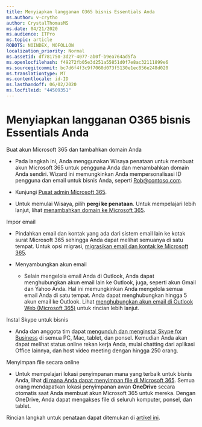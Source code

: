 ```yaml
---
title: Menyiapkan langganan O365 bisnis Essentials Anda
ms.author: v-crytho
author: CrystalThomasMS
ms.date: 04/21/2020
ms.audience: ITPro
ms.topic: article
ROBOTS: NOINDEX, NOFOLLOW
localization_priority: Normal
ms.assetid: df781750-3d27-4077-ab0f-b9ea764ad5fa
ms.openlocfilehash: f49272fb05e3d251a55851d0f7e8ac32111899e6
ms.sourcegitcommit: bc7d6f4f3c9f7060d073f5130e1ec856e248d020
ms.translationtype: MT
ms.contentlocale: id-ID
ms.lasthandoff: 06/02/2020
ms.locfileid: "44509351"
---
```

# <a name="setting-up-your-o365-business-essentials-subscription"></a>Menyiapkan langganan O365 bisnis Essentials Anda

Buat akun Microsoft 365 dan tambahkan domain Anda
  
- Pada langkah ini, Anda menggunakan Wisaya penataan untuk membuat akun Microsoft 365 untuk pengguna Anda dan menambahkan domain Anda sendiri. Wizard ini memungkinkan Anda mempersonalisasi ID pengguna dan email untuk bisnis Anda, seperti [Rob@contoso.com](mailto:rob@contoso.com).
    
- Kunjungi [Pusat admin Microsoft 365](https://login.partner.microsoftonline.cn/).
    
- Untuk memulai Wisaya, pilih **pergi ke penataan**. Untuk mempelajari lebih lanjut, lihat [menambahkan domain ke Microsoft 365](https://docs.microsoft.com/microsoft-365/admin/setup/add-domain).
    
Impor email
  
- Pindahkan email dan kontak yang ada dari sistem email lain ke kotak surat Microsoft 365 sehingga Anda dapat melihat semuanya di satu tempat. Untuk opsi migrasi, [migrasikan email dan kontak ke Microsoft 365](https://docs.microsoft.com/microsoft-365/admin/setup/migrate-email-and-contacts-admin).
    
- Menyambungkan akun email
    
  - Selain mengelola email Anda di Outlook, Anda dapat menghubungkan akun email lain ke Outlook, juga, seperti akun Gmail dan Yahoo Anda. Hal ini memungkinkan Anda mengelola semua email Anda di satu tempat. Anda dapat menghubungkan hingga 5 akun email ke Outlook. Lihat [menghubungkan akun email di Outlook Web (Microsoft 365)](https://support.office.com/Article/Connect-email-accounts-in-Outlook-on-the-web-Office-365-d7012ff0-924f-4f78-8aca-c3912d886c4d) untuk rincian lebih lanjut. 
    
Instal Skype untuk bisnis
  
- Anda dan anggota tim dapat [mengunduh dan menginstal Skype for Business](https://support.office.com/Article/download-and-install-Skype-for-Business-8a0d4da8-9d58-44f9-9759-5c8f340cb3fb) di semua PC, Mac, tablet, dan ponsel. Kemudian Anda akan dapat melihat status online rekan kerja Anda, mulai chatting dari aplikasi Office lainnya, dan host video meeting dengan hingga 250 orang. 
    
Menyimpan file secara online
  
- Untuk mempelajari lokasi penyimpanan mana yang terbaik untuk bisnis Anda, lihat [di mana Anda dapat menyimpan file di Microsoft 365](https://support.office.com/article/c7c20284-bc94-47f4-9728-d28e9daf0790.aspx). Semua orang mendapatkan lokasi penyimpanan awan **OneDrive** secara otomatis saat Anda membuat akun Microsoft 365 untuk mereka. Dengan OneDrive, Anda dapat mengakses file di seluruh komputer, ponsel, dan tablet. 
    
Rincian langkah untuk penataan dapat ditemukan di [artikel ini](https://docs.microsoft.com/microsoft-365/admin/setup/setup).
  

